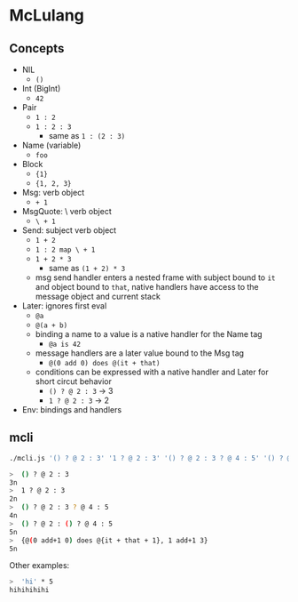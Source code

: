 # McLulang

## Concepts

- NIL
  - `()`
- Int (BigInt)
  - `42`
- Pair
  - `1 : 2`
  - `1 : 2 : 3`
    - same as `1 : (2 : 3)`
- Name (variable)
  - `foo`
- Block
  - `{1}`
  - `{1, 2, 3}`
- Msg: verb object
  - `+ 1`
- MsgQuote: \ verb object
  - `\ + 1`
- Send: subject verb object
  - `1 + 2`
  - `1 : 2 map \ + 1`
  - `1 + 2 * 3`
    - same as `(1 + 2) * 3`
  - msg send handler enters a nested frame with subject bound to `it` and object bound to `that`, native handlers have access to the message object and current stack
- Later: ignores first eval
  - `@a`
  - `@(a + b)`
  - binding a name to a value is a native handler for the Name tag
    - `@a is 42`
  - message handlers are a later value bound to the Msg tag
    - `@(0 add 0) does @(it + that)`
  - conditions can be expressed with a native handler and Later for short circut behavior
    - `() ? @ 2 : 3` -> 3
    - `1 ? @ 2 : 3` -> 2
- Env: bindings and handlers

## mcli

```sh
./mcli.js '() ? @ 2 : 3' '1 ? @ 2 : 3' '() ? @ 2 : 3 ? @ 4 : 5' '() ? @ 2 : () ? @ 4 : 5' '{@(0 add+1 0) does @{it + that + 1}, 1 add+1 3}'

>  () ? @ 2 : 3
3n
>  1 ? @ 2 : 3
2n
>  () ? @ 2 : 3 ? @ 4 : 5
4n
>  () ? @ 2 : () ? @ 4 : 5
5n
>  {@(0 add+1 0) does @{it + that + 1}, 1 add+1 3}
5n
```

Other examples:

```sh
>  'hi' * 5
hihihihihi
```
